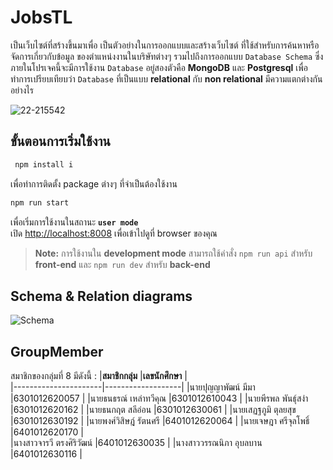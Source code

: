 # JobsTL 

เป็นเว็บไซต์ที่สร้างขึ้นมาเพื่อ เป็นตัวอย่างในการออกแบบและสร้างเว็บไซต์ ที่ใช้สำหรับการค้นหาหรือจัดการเกี่ยวกับข้อมูล ของตำแหน่งงานในบริษัทต่างๆ รวมไปถึงการออกแบบ `Database Schema` ซึ่งภายในโปรเจคนี้จะมีการใช้งาน `Database` อยู่สองตัวคือ **MongoDB** และ **Postgresql** เพื่อทำการเปรียบเทียบว่า `Database` ที่เป็นแบบ **relational** กับ **non relational** มีความแตกต่างกันอย่างไร

![22-215542](https://user-images.githubusercontent.com/72431095/226975615-12fca1e5-7cc3-4b42-b8b6-854594b76371.png)

## ขั้นตอนการเริ่มใช้งาน
```bash
 npm install i
 ```
 
เพื่อทำการติดตั้ง package ต่างๆ ที่จำเป็นต้องใช้งาน

```bash
npm run start
```
เพื่อเริ่มการใช้งานในสถานะ **`user mode`** \
เปิด [http://localhost:8008](http://localhost:8008) เพื่อเข้าไปดูที่ browser ของคุณ

> **Note:** การใช้งานใน **development mode**  สามารถใช้คำสั่ง `npm run api` สำหรับ **front-end** และ `npm run dev` สำหรับ **back-end**

## Schema & Relation diagrams

![Schema](https://user-images.githubusercontent.com/72431095/226987013-c21794f0-87f8-452a-9212-62102af15a27.png)

## GroupMember

สมาชิกของกลุ่มที่ 8 มีดังนี้ :
|**สมาชิกกลุ่ม**          |**เลขนักศึกษา**     |      
|----------------------|-------------------|
|นายปุญญาพัฒน์ มีมา       |6301012620057      |
|นายธนธรณ์ เหล่าทวีคุณ     |6301012610043      | 
|นายพีรพล พันธุ์สง่า        |6301012620162      | 
|นายธนกฤต สลีอ่อน        |6301012630061      | 
|นายเสฏฐภูมิ ตุลยสุข       |6301012630192      | 
|นายพงศ์วิสิษฎ์ รัตนศรี      |6401012620064      | 
|นายเจษฎา ศรีจุลโพธิ์      |6401012620170      |         
|นางสาวจารวี ตรงศิริวัฒน์    |6401012630035      | 
|นางสาววรรณนิภา อุบลบาน  |6401012630116      | 
